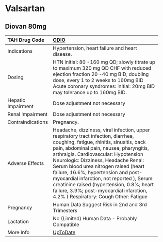 # Valsartan

## Diovan 80mg

| TAH Drug Code      | [ODIO](https://www.tahsda.org.tw/drugs/hissearch.php?drug_code=ODIO)                                                                                                                                                                                                                                                                                                                                                                                                                                                  |
|:-------------------|:----------------------------------------------------------------------------------------------------------------------------------------------------------------------------------------------------------------------------------------------------------------------------------------------------------------------------------------------------------------------------------------------------------------------------------------------------------------------------------------------------------------------|
| Indications        | Hypertension, heart failure and heart disease.                                                                                                                                                                                                                                                                                                                                                                                                                                                                        |
| Dosing             | HTN Initial: 80 -160 mg QD; slowly titrate up to maximum 320 mg QD CHF with reduced ejection fraction 20 -40 mg BID; doubling dose, every 1 to 2 weeks to 160mg BID Acute coronary syndromes: initial: 20mg BID may tolerance up to 160mg BID.                                                                                                                                                                                                                                                                        |
| Hepatic Impairment | Dose adjustment not necessary                                                                                                                                                                                                                                                                                                                                                                                                                                                                                         |
| Renal Impairment   | Dose adjustment not necessary                                                                                                                                                                                                                                                                                                                                                                                                                                                                                         |
| Contraindications  | Pregnancy.                                                                                                                                                                                                                                                                                                                                                                                                                                                                                                            |
| Adverse Effects    | Headache, dizziness, viral infection, upper respiratory tract infection, diarrhea, coughing, fatigue, rhinitis, sinusitis, back pain, abdominal pain, nausea, pharyngitis, arthralgia. Cardiovascular: Hypotension Neurologic: Dizziness, Headache Renal: Serum blood urea nitrogen raised (heart failure, 16.6%; hypertension and post-myocardial infarction, not reported ), Serum creatinine raised (hypertension, 0.8%; heart failure, 3.9%; post-myocardial infarction, 4.2% ) Respiratory: Cough Other: Fatigue |
| Pregnancy          | Human Data Suggest Risk in 2nd and 3rd Trimesters                                                                                                                                                                                                                                                                                                                                                                                                                                                                     |
| Lactation          | No (Limited) Human Data - Probably Compatible                                                                                                                                                                                                                                                                                                                                                                                                                                                                         |
| More Info          | [UpToDate](https://www.uptodate.com/contents/valsartan-drug-information)                                                                                                                                                                                                                                                                                                                                                                                                                                              |

